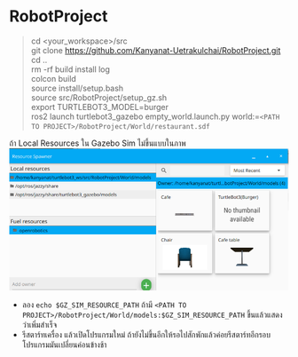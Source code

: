 # RobotProject
> cd <your_workspace>/src <br>
> git clone https://github.com/Kanyanat-Uetrakulchai/RobotProject.git <br>
> cd .. <br>
> rm -rf build install log <br>
> colcon build <br>
> source install/setup.bash <br>
> source src/RobotProject/setup_gz.sh<br>
> export TURTLEBOT3_MODEL=burger <br>
> ros2 launch turtlebot3_gazebo empty_world.launch.py world:=`<PATH TO PROJECT>/RobotProject/World/restaurant.sdf`

ถ้า Local Resources ใน Gazebo Sim ไม่ขึ้นแบบในภาพ
![alt text](image.png)
- ลอง `echo $GZ_SIM_RESOURCE_PATH` ถ้ามี `<PATH TO PROJECT>/RobotProject/World/models:$GZ_SIM_RESOURCE_PATH` ขึ้นแล้วแสดงว่าเพิ่มสำเร็จ
- รีสตาร์ทเครื่อง แล้วเปิดโปรแกรมใหม่ ถ้ายังไม่ขึ้นอีกให้รอไปสักพักแล้วค่อยรีสตาร์ทอีกรอบ โปรแกรมมันเปลี่ยนค่อนข้างช้า
